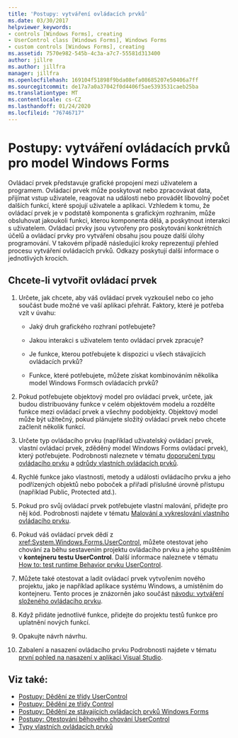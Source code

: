 ```yaml
---
title: 'Postupy: vytváření ovládacích prvků'
ms.date: 03/30/2017
helpviewer_keywords:
- controls [Windows Forms], creating
- UserControl class [Windows Forms], Windows Forms
- custom controls [Windows Forms], creating
ms.assetid: 7570e982-545b-4c3a-a7c7-55581d313400
author: jillre
ms.author: jillfra
manager: jillfra
ms.openlocfilehash: 169104f51898f9bda08efa08685207e50406a7ff
ms.sourcegitcommit: de17a7a0a37042f0d4406f5ae5393531caeb25ba
ms.translationtype: MT
ms.contentlocale: cs-CZ
ms.lasthandoff: 01/24/2020
ms.locfileid: "76746717"
---
```

# <a name="how-to-author-controls-for-windows-forms"></a>Postupy: vytváření ovládacích prvků pro model Windows Forms

Ovládací prvek představuje grafické propojení mezi uživatelem a programem. Ovládací prvek může poskytovat nebo zpracovávat data, přijímat vstup uživatele, reagovat na události nebo provádět libovolný počet dalších funkcí, které spojují uživatele a aplikaci. Vzhledem k tomu, že ovládací prvek je v podstatě komponenta s grafickým rozhraním, může obsluhovat jakoukoli funkci, kterou komponenta dělá, a poskytnout interakci s uživatelem. Ovládací prvky jsou vytvořeny pro poskytování konkrétních účelů a ovládací prvky pro vytváření obsahu jsou pouze další úlohy programování. V takovém případě následující kroky reprezentují přehled procesu vytváření ovládacích prvků. Odkazy poskytují další informace o jednotlivých krocích.

## <a name="to-author-a-control"></a>Chcete-li vytvořit ovládací prvek

1. Určete, jak chcete, aby váš ovládací prvek vyzkoušel nebo co jeho součást bude možné ve vaší aplikaci přehrát. Faktory, které je potřeba vzít v úvahu:

    - Jaký druh grafického rozhraní potřebujete?

    - Jakou interakci s uživatelem tento ovládací prvek zpracuje?

    - Je funkce, kterou potřebujete k dispozici u všech stávajících ovládacích prvků?

    - Funkce, které potřebujete, můžete získat kombinováním několika model Windows Formsch ovládacích prvků?

2. Pokud potřebujete objektový model pro ovládací prvek, určete, jak budou distribuovány funkce v celém objektovém modelu a rozdělte funkce mezi ovládací prvek a všechny podobjekty. Objektový model může být užitečný, pokud plánujete složitý ovládací prvek nebo chcete začlenit několik funkcí.

3. Určete typ ovládacího prvku (například uživatelský ovládací prvek, vlastní ovládací prvek, zděděný model Windows Forms ovládací prvek), který potřebujete. Podrobnosti naleznete v tématu [doporučení typu ovládacího prvku](control-type-recommendations.md) a [odrůdy vlastních ovládacích prvků](varieties-of-custom-controls.md).

4. Rychlé funkce jako vlastnosti, metody a události ovládacího prvku a jeho podřízených objektů nebo poboček a přiřadí příslušné úrovně přístupu (například Public, Protected atd.).

5. Pokud pro svůj ovládací prvek potřebujete vlastní malování, přidejte pro něj kód. Podrobnosti najdete v tématu [Malování a vykreslování vlastního ovládacího prvku](custom-control-painting-and-rendering.md).

6. Pokud váš ovládací prvek dědí z <xref:System.Windows.Forms.UserControl>, můžete otestovat jeho chování za běhu sestavením projektu ovládacího prvku a jeho spuštěním v **kontejneru testu UserControl**. Další informace naleznete v tématu [How to: test runtime Behavior prvku UserControl](how-to-test-the-run-time-behavior-of-a-usercontrol.md).

7. Můžete také otestovat a ladit ovládací prvek vytvořením nového projektu, jako je například aplikace systému Windows, a umístěním do kontejneru. Tento proces je znázorněn jako součást [návodu: vytváření složeného ovládacího prvku](walkthrough-authoring-a-composite-control-with-visual-csharp.md).

8. Když přidáte jednotlivé funkce, přidejte do projektu testů funkce pro uplatnění nových funkcí.

9. Opakujte návrh návrhu.

10. Zabalení a nasazení ovládacího prvku Podrobnosti najdete v tématu [první pohled na nasazení v aplikaci Visual Studio](/visualstudio/deployment/deploying-applications-services-and-components).

## <a name="see-also"></a>Viz také:

- [Postupy: Dědění ze třídy UserControl](how-to-inherit-from-the-usercontrol-class.md)
- [Postupy: Dědění ze třídy Control](how-to-inherit-from-the-control-class.md)
- [Postupy: Dědění ze stávajících ovládacích prvků Windows Forms](how-to-inherit-from-existing-windows-forms-controls.md)
- [Postupy: Otestování běhového chování UserControl](how-to-test-the-run-time-behavior-of-a-usercontrol.md)
- [Typy vlastních ovládacích prvků](varieties-of-custom-controls.md)

